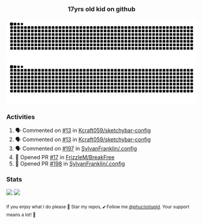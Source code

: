 <h3 align="center">17yrs old kid on github</h3>

![GitHub Contribution Grid Snake (Dark)](https://raw.githubusercontent.com/phucisstupid/phucisstupid/output/catppuccin-mocha.svg#gh-dark-mode-only)
![GitHub Contribution Grid Snake (Light)](https://raw.githubusercontent.com/phucisstupid/phucisstupid/output/github-contribution-grid-snake.svg#gh-light-mode-only)

### Activities

<!--START_SECTION:activity-->
1. 🗣 Commented on [#13](https://github.com/Kcraft059/sketchybar-config/issues/13#issuecomment-3396260188) in [Kcraft059/sketchybar-config](https://github.com/Kcraft059/sketchybar-config)
2. 🗣 Commented on [#13](https://github.com/Kcraft059/sketchybar-config/issues/13#issuecomment-3396226878) in [Kcraft059/sketchybar-config](https://github.com/Kcraft059/sketchybar-config)
3. 🗣 Commented on [#197](https://github.com/SylvanFranklin/.config/pull/197#issuecomment-3395842848) in [SylvanFranklin/.config](https://github.com/SylvanFranklin/.config)
4. 💪 Opened PR [#17](https://github.com/FrizzleM/BreakFree/pull/17) in [FrizzleM/BreakFree](https://github.com/FrizzleM/BreakFree)
5. 💪 Opened PR [#198](https://github.com/SylvanFranklin/.config/pull/198) in [SylvanFranklin/.config](https://github.com/SylvanFranklin/.config)
<!--END_SECTION:activity-->

### Stats

<div>
  <img width=400 src="https://github-readme-stats.vercel.app/api?username=phucisstupid&show_icons=true&theme=catppuccin_mocha"/>
  <img width=400 src="https://github-readme-stats.vercel.app/api/top-langs?username=phucisstupid&layout=compact&theme=catppuccin_mocha&card_width=395"/>
</div>

<sub>If you enjoy what I do please 🌟 Star my repos, 💕 Follow me [@phucisstupid](https://github.com/phucisstupid). Your support means a lot! 🥰
